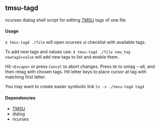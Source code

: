 ## tmsu-tagd
ncurses dialog shell script for editing [TMSU](https://github.com/oniony/TMSU) tags of one file

#### Usage
`$ tmsu-tagd ./file` will open ncurses ui checklist with available tags.

To add new tags and values use:
`$ tmsu-tagd ./file new_tag newtag2=value` will add new tags to list and enable them.

Hit `<Escape>` or press `Cancel` to abort changes. Press `OK` to untag --all, and then retag with chosen tags.
Hit letter keys to place cursor at tag with matching first letter.

You may want to create easier symbolic link `ln -s ./tmsu-tagd tagd`

#### Dependencies
  - [TMSU](https://github.com/oniony/TMSU)
  - dialog
  - ncurses

